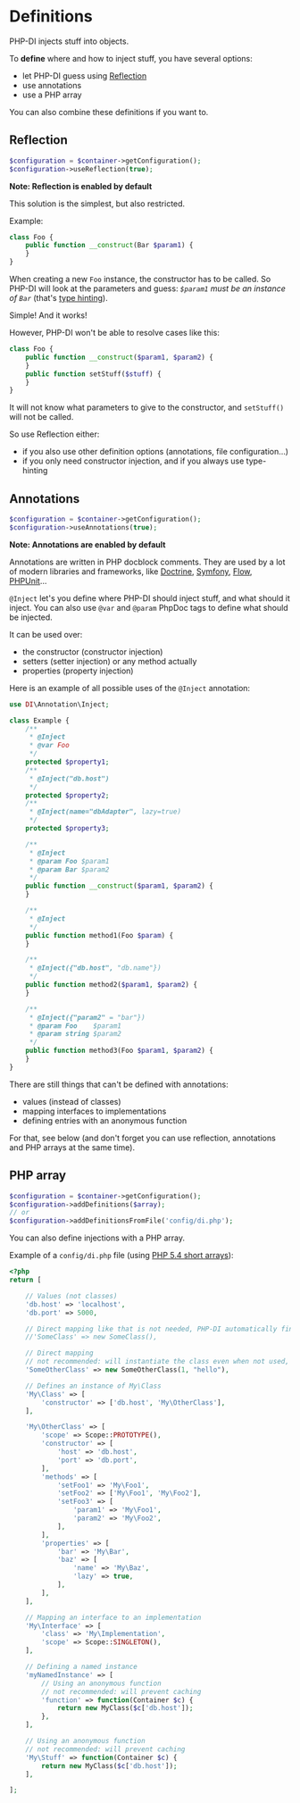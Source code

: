 # Definitions

PHP-DI injects stuff into objects.

To **define** where and how to inject stuff, you have several options:

- let PHP-DI guess using [Reflection](http://www.php.net/manual/en/book.reflection.php)
- use annotations
- use a PHP array

You can also combine these definitions if you want to.



## Reflection

```php
$configuration = $container->getConfiguration();
$configuration->useReflection(true);
```

**Note: Reflection is enabled by default**

This solution is the simplest, but also restricted.

Example:

```php
class Foo {
    public function __construct(Bar $param1) {
    }
}
```

When creating a new `Foo` instance, the constructor has to be called. So PHP-DI will look at the parameters and guess: *`$param1` must be an instance of `Bar`* (that's [type hinting](http://www.php.net/manual/en/language.oop5.typehinting.php)).

Simple! And it works!

However, PHP-DI won't be able to resolve cases like this:

```php
class Foo {
    public function __construct($param1, $param2) {
    }
    public function setStuff($stuff) {
    }
}
```

It will not know what parameters to give to the constructor, and `setStuff()` will not be called.

So use Reflection either:

- if you also use other definition options (annotations, file configuration…)
- if you only need constructor injection, and if you always use type-hinting


## Annotations

```php
$configuration = $container->getConfiguration();
$configuration->useAnnotations(true);
```

**Note: Annotations are enabled by default**

Annotations are written in PHP docblock comments. They are used by a lot of modern libraries and frameworks, like [Doctrine](http://docs.doctrine-project.org/projects/doctrine-orm/en/latest/index.html), [Symfony](http://symfony.com/), [Flow](http://flow.typo3.org/), [PHPUnit](http://www.phpunit.de/manual/3.7/en/)…

`@Inject` let's you define where PHP-DI should inject stuff, and what should it inject. You can also use `@var` and `@param` PhpDoc tags to define what should be injected.

It can be used over:

- the constructor (constructor injection)
- setters (setter injection) or any method actually
- properties (property injection)

Here is an example of all possible uses of the `@Inject` annotation:

```php
use DI\Annotation\Inject;

class Example {
    /**
     * @Inject
     * @var Foo
     */
    protected $property1;
    /**
     * @Inject("db.host")
     */
    protected $property2;
    /**
     * @Inject(name="dbAdapter", lazy=true)
     */
    protected $property3;

    /**
     * @Inject
     * @param Foo $param1
     * @param Bar $param2
     */
    public function __construct($param1, $param2) {
    }

    /**
     * @Inject
     */
    public function method1(Foo $param) {
    }

    /**
     * @Inject({"db.host", "db.name"})
     */
    public function method2($param1, $param2) {
    }

    /**
     * @Inject({"param2" = "bar"})
     * @param Foo    $param1
     * @param string $param2
     */
    public function method3(Foo $param1, $param2) {
    }
}
```

There are still things that can't be defined with annotations:

- values (instead of classes)
- mapping interfaces to implementations
- defining entries with an anonymous function

For that, see below (and don't forget you can use reflection, annotations and PHP arrays at the same time).


## PHP array

```php
$configuration = $container->getConfiguration();
$configuration->addDefinitions($array);
// or
$configuration->addDefinitionsFromFile('config/di.php');
```

You can also define injections with a PHP array.

Example of a `config/di.php` file (using [PHP 5.4 short arrays](http://php.net/manual/en/migration54.new-features.php)):

```php
<?php
return [

    // Values (not classes)
    'db.host' => 'localhost',
    'db.port' => 5000,

    // Direct mapping like that is not needed, PHP-DI automatically finds your class:
    //'SomeClass' => new SomeClass(),

    // Direct mapping
    // not recommended: will instantiate the class even when not used, prevents caching
    'SomeOtherClass' => new SomeOtherClass(1, "hello"),

    // Defines an instance of My\Class
    'My\Class' => [
        'constructor' => ['db.host', 'My\OtherClass'],
    ],

    'My\OtherClass' => [
        'scope' => Scope::PROTOTYPE(),
        'constructor' => [
            'host' => 'db.host',
            'port' => 'db.port',
        ],
        'methods' => [
            'setFoo1' => 'My\Foo1',
            'setFoo2' => ['My\Foo1', 'My\Foo2'],
            'setFoo3' => [
                'param1' => 'My\Foo1',
                'param2' => 'My\Foo2',
            ],
        ],
        'properties' => [
            'bar' => 'My\Bar',
            'baz' => [
                'name' => 'My\Baz',
                'lazy' => true,
            ],
        ],
    ],

    // Mapping an interface to an implementation
    'My\Interface' => [
        'class' => 'My\Implementation',
        'scope' => Scope::SINGLETON(),
    ],

    // Defining a named instance
    'myNamedInstance' => [
        // Using an anonymous function
        // not recommended: will prevent caching
        'function' => function(Container $c) {
            return new MyClass($c['db.host']);
        },
    ],

    // Using an anonymous function
    // not recommended: will prevent caching
    'My\Stuff' => function(Container $c) {
        return new MyClass($c['db.host']);
    ],

];
```
